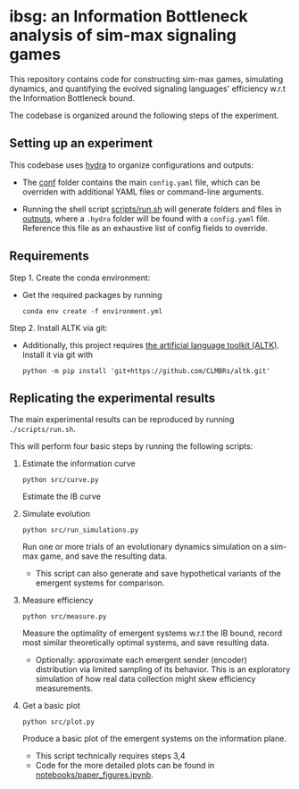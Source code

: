 # ibsg: an Information Bottleneck analysis of sim-max signaling games

This repository contains code for constructing sim-max games, simulating  dynamics, and quantifying the evolved signaling languages' efficiency w.r.t the Information Bottleneck bound.

The codebase is organized around the following steps of the experiment.

## Setting up an experiment

This codebase uses [hydra](https://hydra.cc/) to organize configurations and outputs:

- The [conf](./conf/) folder contains the main `config.yaml` file, which can be overriden with additional YAML files or command-line arguments.

- Running the shell script [scripts/run.sh](scripts/run.sh) will generate folders and files in [outputs](outputs), where a `.hydra` folder will be found with a `config.yaml` file. Reference this file as an exhaustive list of config fields to override.

## Requirements  

Step 1. Create the conda environment:

- Get the required packages by running

    `conda env create -f environment.yml`

Step 2. Install ALTK via git:

- Additionally, this project requires [the artificial language toolkit (ALTK)](https://github.com/nathimel/altk). Install it via git with

    `python -m pip install 'git+https://github.com/CLMBRs/altk.git'`

## Replicating the experimental results

The main experimental results can be reproduced by running `./scripts/run.sh`.

This will perform four basic steps by running the following scripts:

1. Estimate the information curve

    `python src/curve.py`

    Estimate the IB curve

2. Simulate evolution

    `python src/run_simulations.py`

    Run one or more trials of an evolutionary dynamics simulation on a sim-max game, and save the resulting data.

    - This script can also generate and save hypothetical variants of the emergent systems for comparison.

3. Measure efficiency

    `python src/measure.py`

    Measure the optimality of emergent systems w.r.t the IB  bound, record most similar theoretically optimal systems, and save resulting data.
    - Optionally: approximate each emergent sender (encoder) distribution via limited sampling of its behavior. This is an exploratory simulation of how real data collection might skew efficiency measurements.

4. Get a basic plot

    `python src/plot.py`

    Produce a basic plot of the emergent systems on the information plane.

    - This script technically requires steps 3,4
    - Code for the more detailed plots can be found in [notebooks/paper_figures.ipynb](src/notebooks/paper_figures.ipynb).
